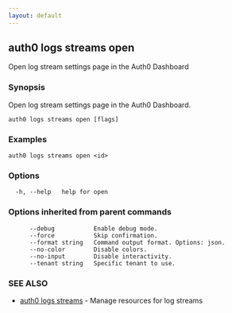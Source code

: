 ```yaml
---
layout: default
---
```

## auth0 logs streams open

Open log stream settings page in the Auth0 Dashboard

### Synopsis

Open log stream settings page in the Auth0 Dashboard.

```
auth0 logs streams open [flags]
```

### Examples

```
auth0 logs streams open <id>
```

### Options

```
  -h, --help   help for open
```

### Options inherited from parent commands

```
      --debug           Enable debug mode.
      --force           Skip confirmation.
      --format string   Command output format. Options: json.
      --no-color        Disable colors.
      --no-input        Disable interactivity.
      --tenant string   Specific tenant to use.
```

### SEE ALSO

* [auth0 logs streams](auth0_logs_streams.md)	 - Manage resources for log streams


